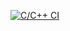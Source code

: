 [![C/C++ CI](https://github.com/PolkovnikovaDarya/studentsDataBase/actions/workflows/ci.yml/badge.svg)](https://github.com/PolkovnikovaDarya/studentsDataBase/actions/workflows/ci.yml)

